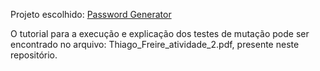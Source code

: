 Projeto escolhido: [Password Generator](https://github.com/Denrois/password_generator_with_unit_tests)

O tutorial para a execução e explicação dos testes de mutação pode ser encontrado no arquivo: Thiago_Freire_atividade_2.pdf, presente neste repositório.
